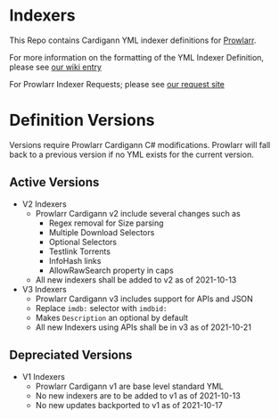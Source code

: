 # Indexers

This Repo contains Cardigann YML indexer definitions for [Prowlarr](https://github.com/Prowlarr/Prowlarr).

For more information on the formatting of the YML Indexer Definition, please see [our wiki entry](https://wiki.servarr.com/en/prowlarr/cardigann-yml-definition)

For Prowlarr Indexer Requests; please see [our request site](https://requests.prowlarr.com/)

# Definition Versions

Versions require Prowlarr Cardigann C# modifications.
Prowlarr will fall back to a previous version if no YML exists for the current version.

## Active Versions

- V2 Indexers
  - Prowlarr Cardigann v2 include several changes such as
    - Regex removal for Size parsing
    - Multiple Download Selectors
    - Optional Selectors
    - Testlink Torrents
    - InfoHash links
    - AllowRawSearch property in caps
  - All new indexers shall be added to v2 as of 2021-10-13
- V3 Indexers
  - Prowlarr Cardigann v3 includes support for APIs and JSON
  - Replace `imdb:` selector with `imdbid:`
  - Makes `Description` an optional by default
  - All new Indexers using APIs shall be in v3 as of 2021-10-21
  
## Depreciated Versions

- V1 Indexers
  - Prowlarr Cardigann v1 are base level standard YML
  - No new indexers are to be added to v1 as of 2021-10-13
  - No new updates backported to v1 as of 2021-10-17
